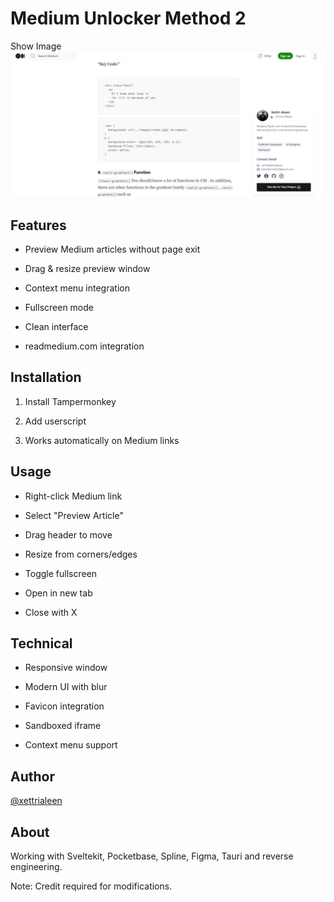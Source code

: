 
#  Medium Unlocker Method 2



Show Image
![Medium Unlocker ](https://raw.githubusercontent.com/xettrialeen/mediumUnlockerProduction/main/mediumUnlocker.png)


Features
--------

*   Preview Medium articles without page exit
    
*   Drag & resize preview window
    
*   Context menu integration
    
*   Fullscreen mode
    
*   Clean interface
    
*   readmedium.com integration
    

Installation
------------

1.  Install Tampermonkey
    
2.  Add userscript
    
3.  Works automatically on Medium links
    

Usage
-----

*   Right-click Medium link
    
*   Select "Preview Article"
    
*   Drag header to move
    
*   Resize from corners/edges
    
*   Toggle fullscreen
    
*   Open in new tab
    
*   Close with X
    

Technical
---------

*   Responsive window
    
*   Modern UI with blur
    
*   Favicon integration
    
*   Sandboxed iframe
    
*   Context menu support
    

Author
------

[@xettrialeen](https://github.com/xettrialeen)

About
-----

Working with Sveltekit, Pocketbase, Spline, Figma, Tauri and reverse engineering.

Note: Credit required for modifications.
